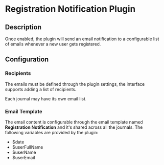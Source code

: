 # Registration Notification Plugin

## Description
Once enabled, the plugin will send an email notification to a configurable list of emails whenever a new user gets registered.

## Configuration
### Recipients
The emails must be defined through the plugin settings, the interface supports adding a list of recipients.

Each journal may have its own email list.

### Email Template
The email content is configurable through the email template named **Registration Notification** and it's shared across all the journals. The following variables are provided by the plugin:
- $date
- $userFullName
- $userName
- $userEmail
